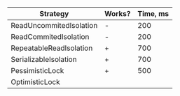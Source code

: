 | Strategy                | Works? | Time, ms |
|-------------------------|--------|----------|
| ReadUncommitedIsolation | -      | 200      |
| ReadCommitedIsolation   | -      | 200      |
| RepeatableReadIsolation | +      | 700      |
| SerializableIsolation   | +      | 700      |
| PessimisticLock         | +      | 500      |
| OptimisticLock          |        |          |
